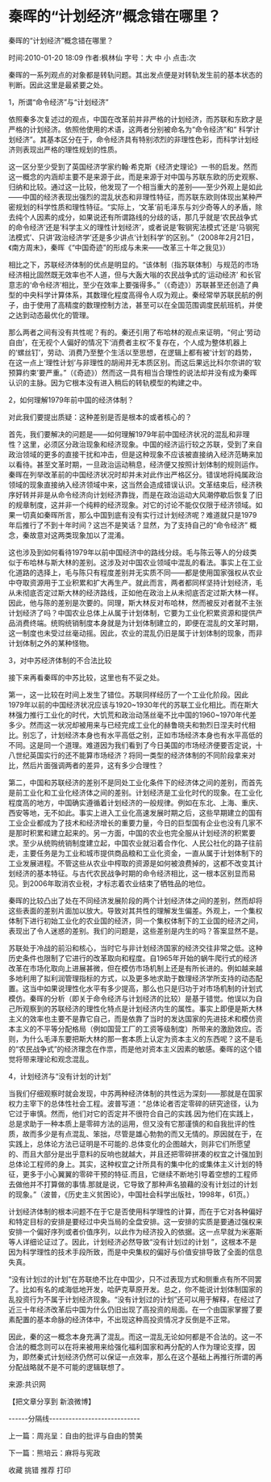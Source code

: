 # 秦晖的“计划经济”概念错在哪里？

秦晖的“计划经济”概念错在哪里？

时间:2010-01-20 18:09 作者:枫林仙 字号：大 中 小 点击:次

秦晖的一系列观点的对象都是转轨问题。其出发点便是对转轨发生前的基本状态的判断。因此这里是最紧要之处。



1，所谓“命令经济”与“计划经济”



依照秦多次复述过的观点，中国在改革前并非严格的计划经济，而苏联和东欧才是严格的计划经济。依照他使用的术语，这两者分别被命名为“命令经济”和“ 科学计划经济”。其基本区分在于，命令经济具有特别浓烈的非理性色彩，而科学计划经济则表现出严格的理性规划的性质。



这一区分至少受到了英国经济学家约翰·希克斯《经济史理论》一书的启发。然而这一概念的内涵却主要不是来源于此，而是来源于对中国与苏联东欧的历史观察、归纳和比较。通过这一比较，他发现了一个相当重大的差别——至少外观上是如此——中国的经济表现出强烈的混乱状态和非理性特征，而苏联东欧则体现出某种严密规划的科学性质和理性特征。“实际上，‘文革’前毛泽东与刘少奇等人的矛盾，除去纯个人因素的成分，如果说还有所谓路线的分歧的话，那几乎就是‘农民战争式的命令经济’还是‘科学主义的理性计划经济’，或者说是‘鞍钢宪法模式’还是‘马钢宪法模式’、只讲‘政治经济学’还是多少讲点‘计划科学’的区别。”（2008年2月21日，《南方周末》，秦晖《“中国奇迹”的形成与未来——改革三十年之我见》）



相比之下，苏联经济体制的优点是明显的。“该体制（指苏联体制）与规范的市场经济相比固然既无效率也不人道，但与大轰大嗡的农民战争式的‘运动经济’ 和长官意志的‘命令经济’相比，至少在效率上要强得多。”（《奇迹》）苏联甚至还创造了典型的中央科学计算体系，其数理化程度高得令人叹为观止。秦经常举苏联民航的例子，由于使用了高精度的数理控制方法，甚至可以在全国范围调度民航班机，并使之达到动态最优化的管理。



那么两者之间有没有共性呢？有的。秦还引用了布哈林的观点来证明，“何止‘劳动自由’，在无视个人偏好的情况下‘消费者主权’不复存在，个人成为整体机器上的‘螺丝钉’，劳动、消费乃至整个生活以至思想，在逻辑上都有被‘计划’的趋势，在这一点上‘理性计划’与非理性的胡闹并无本质区别。而这后果远比科尔奈讲的‘软预算约束’要严重。”（《奇迹》）然而这一具有相当合理性的说法却并没有成为秦晖认识的主脉。因为它根本没有进入稍后的转轨模型的构建之中。



2，如何理解1979年前中国的经济体制？



对此我们要提出质疑：这种差别是否是根本的或者核心的？



首先，我们要解决的问题是——如何理解1979年前中国经济状况的混乱和非理性？这里，必须区分政治现象和经济现象。中国的经济运行较之苏联，受到了来自政治领域的更多的直接干扰和冲击，但是这种现象不应该被直接纳入经济范畴来加以看待。甚至文革时期，一旦政治运动稍息，经济便又按照计划体制的规则运作。秦晖在列举改革前的中国经济状况时却并未对此作出严格区分。错误地将纯属政治领域的现象直接纳入经济领域中来，这当然会造成错误认识。文革结束后，经济秩序好转并非是从命令经济向计划经济靠拢，而是在政治运动大风潮停歇后恢复了旧的规章制度，这并非一个纯粹的经济现象。对它的讨论不能仅仅限于经济领域。如果一切真如秦晖所言，那么中国到底有没有实行过计划经济呢？难道就只是1979年后推行了不到十年时间？这岂不是笑话？显然，为了支持自己的“命令经济” 概念，秦故意对这两类现象加以了混淆。



这也涉及到如何看待1979年以前中国经济中的路线分歧。毛与陈云等人的分歧类似于布哈林与斯大林的差别。这涉及对中国农业领域中混乱的看法。事实上在工业化道路的选择上，毛与陈只有程度差别并无实质不同——都是使用国家强权从农业中夺取资源用于工业积累和扩大再生产。就此而言，两者都同样坚持计划经济，毛从未彻底否定过斯大林的经济路线，正如他在政治上从未彻底否定过斯大林一样。因此，他与陈的差别是次要的。同理，斯大林反对布哈林，然而被反对者就不主张计划经济了吗？中国农业总体上从属于计划体制，它要为工业化积累资源和提供产品消费终端。统购统销制度本身就是为计划体制建立的，即便在混乱的文革时期，这一制度也未受过丝毫动摇。因此，农业的混乱仍旧是属于计划体制的现象，而非计划体制之外的某种怪物。



3，对中苏经济体制的不合法比较



接下来再看秦晖的中苏比较，这里也有不妥之处。



第一，这一比较在时间上发生了错位。苏联同样经历了一个工业化阶段。因此1979年以前的中国经济状况应该与1920~1930年代的苏联工业化相比。而在斯大林强力推行工业化的时代，大饥荒和政治动荡丝毫不比中国的1960~1970年代差多少。然而这一状况却被用来与已经完成工业化的赫鲁晓夫和勃烈日涅夫时代相比。别忘了，计划经济本身也有水平高低之别，正如市场经济本身也有水平高低的不同。这是同一个道理。难道因为我们看到了今日美国的市场经济便要否定说，十八世纪英国实行的还不能算市场经济？将同一类型的经济体制的不同阶段拿来对比，然后片面强调两者的差异，这有多少合理性？



第二，中国和苏联经济的差别不是同处工业化条件下的经济体之间的差别，而首先是前工业化和工业化经济体之间的差别。计划经济是工业化时代的现象。在工业化程度高的地方，中国确实遵循着计划经济的一般规律。例如在东北、上海、重庆、西安等地，无不如此。事实上进入工业化高速发展时期之后，这些早期建立的国有工业企业都成为了技术和经济增长的重要力量，今日的巨型国有企业也没有几家不是那时积累和建立起来的。另一方面，中国的农业也完全服从计划经济的积累要求。至少从统购统销制度建立起，中国农业就沿着合作化、人民公社化的路子往前走，主要任务是为工业和城市提供商品粮和工业化资金，一直从属于计划体制下的工业发展进程。不管这些从农业中榨取的资源是如何被浪费掉的，这都不改变其计划经济的基本特征。与古代农民战争时期的命令经济相比，这一根本区别显而易见。到2006年取消农业税，才标志着农业结束了牺牲品的地位。



秦晖的比较凸出了处在不同经济发展阶段的两个计划经济体之间的差别，然而却将这些表面的差别片面加以放大。导致对其共性的理解发生偏差。外观上，一个集权体制下进行初始工业化的农业国的经济，同一个集权体制下的工业国的经济之间，表现出了令人迷惑的差别。我们的问题是，这些差别是内生的吗？答案显然不是。



苏联处于冷战的前沿和核心，当时它与非计划经济国家的经济交往非常之低。这种历史条件也限制了它进行的改革取向和程度。自1965年开始的蜗牛爬行式的经济改革在市场化取向上进展甚微，但在模仿市场机制上还是有所长进的。例如越来越多地利用了拟利润管理指标的方式，以及更多地求助于数理经济学所支持的动态配置。这当中如果说理性化水平有多少提高，那么也只是归功于对市场机制的计划式模仿。秦晖的分析（即关于命令经济与计划经济的比较）是基于错觉。他误以为自己所观察到的苏联经济的理性化特点是计划经济内生的属性。事实上即便是斯大林主义的效率也主要不是靠它自己，而是依靠了当时的发达国家的先进技术和模仿资本主义的不平等分配格局（例如国营工厂的工资等级制度）所带来的激励效应。否则，为什么毛泽东要把斯大林的那一套本质上认定为资本主义的东西呢？这不是毛的“农民战争式”的经济理念在作祟，而是他对资本主义因素的敏感。秦晖的这个错觉将带来理论和观念混乱。



4，计划经济与“没有计划的计划”



当我们仔细观察时就会发现，中苏两种经济体制的共性远为深刻——那就是在国家权力主宰下的总体性社会工程。波普写道：“总体论者否定零碎的研究途径，认为它过于审慎。然而，他们对它的否定并不很符合自己的实践.因为他们在实践上，总是求助于一种本质上是零碎方法的运用，但又没有它那谨慎的和自我批评的性质，故而多少是有点混乱、笨拙，尽管是雄心勃勃的而又无情的。原因就在于，在实践上，总体论方法已证明是不可能的.总体变化的企图越大，则非它们所愿望的、而且大部分是出乎意料的反响也就越大，并且还把零碎拼凑的权宜之计强加到总体论工程师的身上。其实，这种权宜之计所具有的集中化的或集体主义计划的特征，更多于小心翼翼的零碎干预的特征.而且，它继续不断地引导着空想的工程师去做他并不打算做的事情.那就是说，它导致了那种声名狼藉的没有计划过的计划的现象。”（波普，《历史主义贫困论》，中国社会科学出版社，1998年，61页。）



计划经济体制的根本问题不在于它是否使用科学理性的计算，而在于它对各种偏好和特定目标的安排是要经过中央当局的全盘安排。这一安排的实质是要通过强权来安排一个偏好序列或者价值序列，以此作为经济投入的依据。这一点早就为米塞斯等人详细论证过了。因此，计划经济必然导致“没有计划过的计划 ”，这根本不是因为科学理性的技术手段所致，而是中央集权的偏好与价值安排导致了全面的信息失真。



“没有计划过的计划”在苏联绝不比在中国少，只不过表现方式和侧重点有所不同罢了。比如有名的咸海低地开发，哈萨克草原开发。总之，你不能说计划体制国家的乱投资行为不属于计划经济现象。“没有计划过的计划”还可以用于解释，在经过了近三十年经济改革后中国为什么仍旧出现了高投资的局面。在一个由国家掌握了要素配置的基本命脉的经济体中，不出现这种高投资情况才反倒是不正常。



因此，秦的这一概念本身充满了混乱。而这一混乱无论如何都是不合法的。这一不合法的概念则可以在将来被用来给强化福利国家和再分配的人作为理论支撑，因为，即然秦式计划经济仍然可以保证一点效率，那么在这个基础上再推行所谓的再分配战略就不是不可能的逻辑联想了。



来源:共识网

【把文章分享到 新浪微博】

------分隔线----------------------------

上一篇：周兆呈：自由的批评与自由的赞美

下一篇：熊培云：麻将与宪政

收藏 挑错 推荐 打印